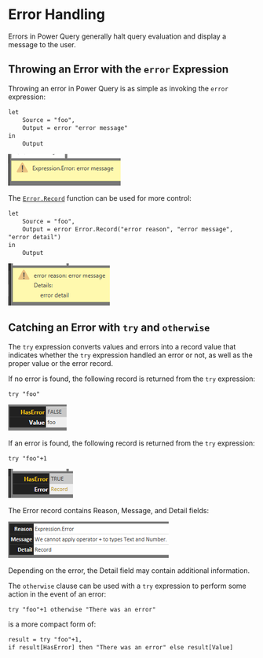# Error Handling
Errors in Power Query generally halt query evaluation and display a message to the user.

## Throwing an Error with the `error` Expression
Throwing an error in Power Query is as simple as invoking the `error` expression:
```
let
    Source = "foo",
    Output = error "error message"
in
    Output
```

![](images/expressionError.png)

The [`Error.Record`](https://msdn.microsoft.com/en-us/query-bi/m/error-record) function can be used for more control:
```
let
    Source = "foo",
    Output = error Error.Record("error reason", "error message", "error detail")
in
    Output
```

![](images/expressionError2.png)

## Catching an Error with `try` and `otherwise`
The `try` expression converts values and errors into a record value that indicates whether the `try` expression handled an error or not, as well as the proper value or the error record.

If no error is found, the following record is returned from the `try` expression:
```
try "foo"
```
![](images/HasErrorFalse.png)

If an error is found, the following record is returned from the `try` expression:
```
try "foo"+1
```
![](images/HasErrorTrue.png)

The Error record contains Reason, Message, and Detail fields:

![](images/ErrorRecord.png)

Depending on the error, the Detail field may contain additional information.

The `otherwise` clause can be used with a `try` expression to perform some action in the event of an error:
```
try "foo"+1 otherwise "There was an error"
```
is a more compact form of:
```
result = try "foo"+1,
if result[HasError] then "There was an error" else result[Value]
``` 